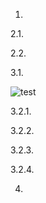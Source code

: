1.

2.1.

2.2.

3.1.

![test](https://github.com/alienflip/zku/blob/main/week_2/TornadoCash/tornado-terst.png)

3.2.1.

3.2.2.

3.2.3.

3.2.4.

4.
